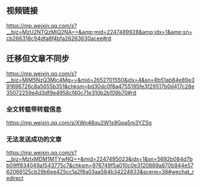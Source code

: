 
## 视频链接

https://mp.weixin.qq.com/s?__biz=MzU2NTQzMjQ2NA==&amp;mid=2247489928&amp;idx=1&amp;sn=cb266318c94dfa8f4bfa26263630acee#rd

## 迁移但文章不同步

https://mp.weixin.qq.com/s?__biz=MjM5NzQ3Mjc4Mg==&mid=2652701550&idx=4&sn=8b51ab84e89e391696726c8a5655b351&chksm=bd30dc0f8a4755195fe3f29517b0d417c28e35072259e4d3df9e4958cf40c71e310b2b109b70#rd

### 全文转载带转载信息

https://mp.weixin.qq.com/s/XWn48qu2W1s9Gpa5m3YZSg

### 无法发送成功的文章

https://mp.weixin.qq.com/s?__biz=MzIxMDM1MTYwNQ==&mid=2247495023&idx=1&sn=5692b084d7bb09ff834049a1543775c7&chksm=976749f5a010c0e3120869a870b944e5762066125cb29b6ee425cc1a2f8a03aa584b34224633&scene=38#wechat_redirect
